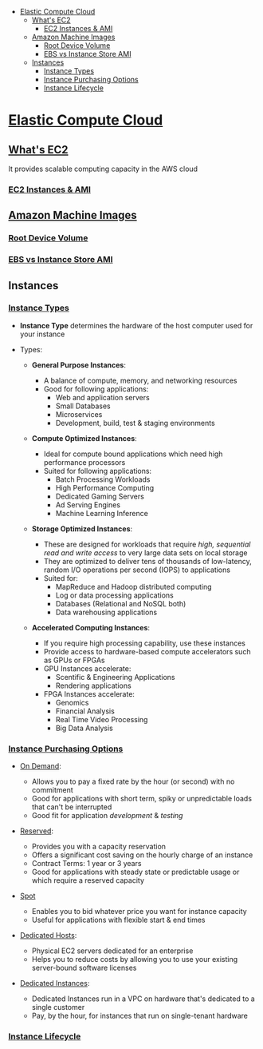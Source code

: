 - [Elastic Compute Cloud](#elastic-compute-cloud)
  - [What's EC2](#whats-ec2)
    - [EC2 Instances & AMI](#ec2-instances--ami)
  - [Amazon Machine Images](#amazon-machine-images)
    - [Root Device Volume](#root-device-volume)
    - [EBS vs Instance Store AMI](#ebs-vs-instance-store-ami)
  - [Instances](#instances)
    - [Instance Types](#instance-types)
    - [Instance Purchasing Options](#instance-purchasing-options)
    - [Instance Lifecycle](#instance-lifecycle)

# [Elastic Compute Cloud](https://aws.amazon.com/ec2/)

## [What's EC2](https://docs.aws.amazon.com/AWSEC2/latest/UserGuide/concepts.html)

It provides scalable computing capacity in the AWS cloud

### [EC2 Instances & AMI](https://docs.aws.amazon.com/AWSEC2/latest/UserGuide/ec2-instances-and-amis.html)

## [Amazon Machine Images](https://docs.aws.amazon.com/AWSEC2/latest/UserGuide/AMIs.html)

### [Root Device Volume](https://docs.aws.amazon.com/AWSEC2/latest/UserGuide/RootDeviceStorage.html)

### [EBS vs Instance Store AMI](https://docs.aws.amazon.com/AWSEC2/latest/UserGuide/ComponentsAMIs.html#storage-for-the-root-device)

## Instances

### [Instance Types](https://docs.aws.amazon.com/AWSEC2/latest/UserGuide/instance-types.html)

- **Instance Type** determines the hardware of the host computer used for your instance
- Types:

  - **General Purpose Instances**:

    - A balance of compute, memory, and networking resources
    - Good for following applications:
      - Web and application servers
      - Small Databases
      - Microservices
      - Development, build, test & staging environments

  - **Compute Optimized Instances**:

    - Ideal for compute bound applications which need high performance processors
    - Suited for following applications:
      - Batch Processing Workloads
      - High Performance Computing
      - Dedicated Gaming Servers
      - Ad Serving Engines
      - Machine Learning Inference

  - **Storage Optimized Instances**:

    - These are designed for workloads that require _high, sequential read and write access_ to very large data sets on local storage
    - They are optimized to deliver tens of thousands of low-latency, random I/O operations per second (IOPS) to applications
    - Suited for:
      - MapReduce and Hadoop distributed computing
      - Log or data processing applications
      - Databases (Relational and NoSQL both)
      - Data warehousing applications

  - **Accelerated Computing Instances**:

    - If you require high processing capability, use these instances
    - Provide access to hardware-based compute accelerators such as GPUs or FPGAs
    - GPU Instances accelerate:
      - Scentific & Engineering Applications
      - Rendering applications
    - FPGA Instances accelerate:
      - Genomics
      - Financial Analysis
      - Real Time Video Processing
      - Big Data Analysis

### [Instance Purchasing Options](https://docs.aws.amazon.com/AWSEC2/latest/UserGuide/instance-purchasing-options.html)

- [On Demand](https://docs.aws.amazon.com/AWSEC2/latest/UserGuide/ec2-capacity-reservations.html):

  - Allows you to pay a fixed rate by the hour (or second) with no commitment
  - Good for applications with short term, spiky or unpredictable loads that can't be interrupted
  - Good fit for application _development_ & _testing_

- [Reserved](https://docs.aws.amazon.com/AWSEC2/latest/UserGuide/ec2-reserved-instances.html):

  - Provides you with a capacity reservation
  - Offers a significant cost saving on the hourly charge of an instance
  - Contract Terms: 1 year or 3 years
  - Good for applications with steady state or predictable usage or which require a reserved capacity

- [Spot](https://docs.aws.amazon.com/AWSEC2/latest/UserGuide/using-spot-instances.html)

  - Enables you to bid whatever price you want for instance capacity
  - Useful for applications with flexible start & end times

- [Dedicated Hosts](https://docs.aws.amazon.com/AWSEC2/latest/UserGuide/dedicated-hosts-overview.html):

  - Physical EC2 servers dedicated for an enterprise
  - Helps you to reduce costs by allowing you to use your existing server-bound software licenses

- [Dedicated Instances](https://docs.aws.amazon.com/AWSEC2/latest/UserGuide/dedicated-instance.html):
  - Dedicated Instances run in a VPC on hardware that's dedicated to a single customer
  - Pay, by the hour, for instances that run on single-tenant hardware

### [Instance Lifecycle](https://docs.aws.amazon.com/AWSEC2/latest/UserGuide/ec2-instance-lifecycle.html)
